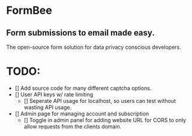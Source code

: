 # FormBee

## Form submissions to email made easy.

The open-source form solution for data privacy conscious developers.

# TODO:
- [] Add source code for many different captcha options.
- [] User API keys w/ rate limiting
    - [] Seperate API usage for localhost, so users can test without wasting API usage.
- [] Admin page for managing account and subscription
    - [] Toggle in admin panel for adding website URL for CORS to only allow requests from the clients domain.
